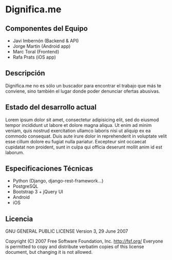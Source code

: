 Dignifica.me
============

Componentes del Equipo
---------------------

+ Javi Imbernón (Backend & API)
+ Jorge Martin (Android app)
+ Marc Toral (Frontend)
+ Rafa Prats (iOS app)

Descripción
-----------
Dignifica.me no es sólo un buscador para encontrar el trabajo que más te conviene, sino también el lugar donde poder denunciar ofertas abusivas.

Estado del desarrollo actual
----------------------------
Lorem ipsum dolor sit amet, consectetur adipisicing elit, sed do eiusmod tempor incididunt ut labore et dolore magna aliqua. Ut enim ad minim veniam, quis nostrud exercitation ullamco laboris nisi ut aliquip ex ea commodo consequat. Duis aute irure dolor in reprehenderit in voluptate velit esse cillum dolore eu fugiat nulla pariatur. Excepteur sint occaecat cupidatat non proident, sunt in culpa qui officia deserunt mollit anim id est laborum.

Especificaciones Técnicas
--------------------------
+ Python (Django, django-rest-framework...)
+ PostgreSQL
+ Bootstrap 3 + jQuery UI
+ Android
+ iOS

Licencia
---------
GNU GENERAL PUBLIC LICENSE
Version 3, 29 June 2007

Copyright (C) 2007 Free Software Foundation, Inc. <http://fsf.org/>
Everyone is permitted to copy and distribute verbatim copies
of this license document, but changing it is not allowed.
